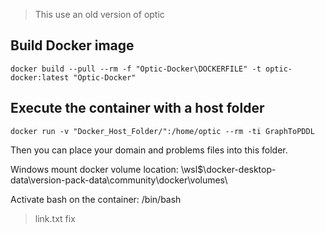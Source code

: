 > This use an old version of optic

## Build Docker image
````
docker build --pull --rm -f "Optic-Docker\DOCKERFILE" -t optic-docker:latest "Optic-Docker"
````


## Execute the container with a host folder
````
docker run -v "Docker_Host_Folder/":/home/optic --rm -ti GraphToPDDL
````
Then you can place your domain and problems files into this folder.


Windows mount docker volume location:
\\wsl$\docker-desktop-data\version-pack-data\community\docker\volumes\

Activate bash on the container:
/bin/bash

>link.txt fix
